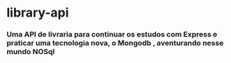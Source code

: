 # library-api

### Uma API de livraria para continuar os estudos com Express e praticar uma tecnologia nova, o Mongodb , aventurando nesse mundo NOSql
